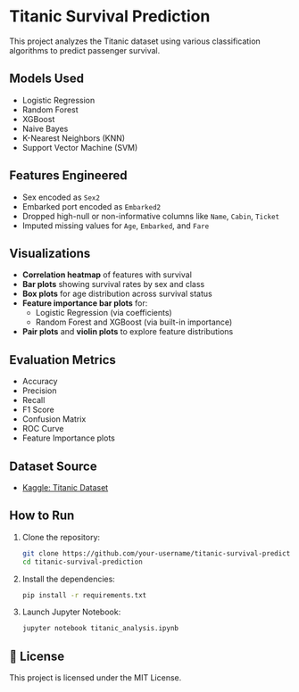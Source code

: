 # Titanic Survival Prediction 

This project analyzes the Titanic dataset using various classification algorithms to predict passenger survival.

##  Models Used
- Logistic Regression
- Random Forest
- XGBoost
- Naive Bayes
- K-Nearest Neighbors (KNN)
- Support Vector Machine (SVM)

## Features Engineered
- Sex encoded as `Sex2`
- Embarked port encoded as `Embarked2`
- Dropped high-null or non-informative columns like `Name`, `Cabin`, `Ticket`
- Imputed missing values for `Age`, `Embarked`, and `Fare`

## Visualizations
- **Correlation heatmap** of features with survival
- **Bar plots** showing survival rates by sex and class
- **Box plots** for age distribution across survival status
- **Feature importance bar plots** for:
  - Logistic Regression (via coefficients)
  - Random Forest and XGBoost (via built-in importance)
- **Pair plots** and **violin plots** to explore feature distributions

## Evaluation Metrics
- Accuracy
- Precision
- Recall
- F1 Score
- Confusion Matrix
- ROC Curve
- Feature Importance plots

##  Dataset Source
- [Kaggle: Titanic Dataset](https://www.kaggle.com/datasets/yasserh/titanic-dataset/data)

##  How to Run

1. Clone the repository:
    ```bash
    git clone https://github.com/your-username/titanic-survival-prediction.git
    cd titanic-survival-prediction
    ```

2. Install the dependencies:
    ```bash
    pip install -r requirements.txt
    ```

3. Launch Jupyter Notebook:
    ```bash
    jupyter notebook titanic_analysis.ipynb
    ```

## 📄 License
This project is licensed under the MIT License.